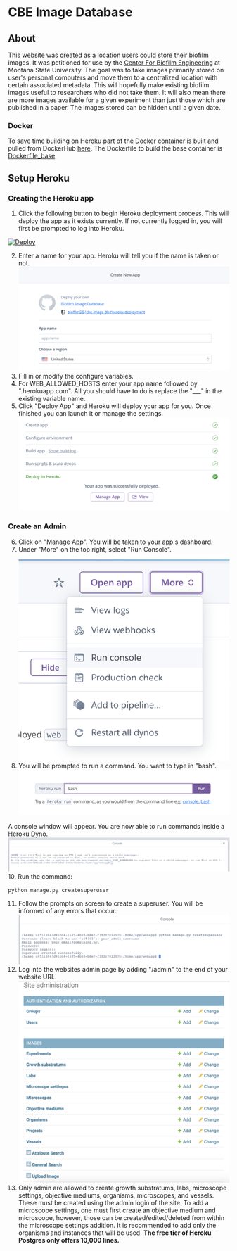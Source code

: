 # CBE Image Database

## About
This website was created as a location users could store their biofilm images.
It was petitioned for use by the [Center For Biofilm Engineering](https://biofilm.montana.edu/)
at Montana State University.
The goal was to take images primarily stored on user's personal computers and
move them to a centralized location with certain associated metadata. This will
hopefully make existing biofilm images useful to researchers who did not take 
them. It will also mean there are more images available for a given experiment
than just those which are published in a paper. The images stored can be hidden 
until a given date. 



### Docker
To save time building on Heroku part of the Docker container is built and 
pulled from DockerHub [here](https://hub.docker.com/r/earthsquirrel/cbe-image).
The Dockerfile to build the base container is [Dockerfile_base](Dockerfile_base).


## Setup Heroku
### Creating the Heroku app
1. Click the following button to begin Heroku deployment process. This will 
deploy the app as it exists currently. If not currently logged in, you will
first be prompted to log into Heroku.


[![Deploy](https://www.herokucdn.com/deploy/button.svg)](https://heroku.com/deploy?template=https://github.com/biofilmDB/cbe-image-db)


2. Enter a name for your app. Heroku will tell you if the name is taken or not.
![Initial Deployment Screen](/readme-img/init-click-deploy.png)
3. Fill in or modify the configure variables.
4. For WEB\_ALLOWED\_HOSTS enter your app name followed by ".herokuapp.com".
All you should have to do is replace the "\_\_\_" in the existing variable name.
5. Click "Deploy App" and Heroku will deploy your app for you. Once finished
you can launch it or manage the settings.
![Successful Deployment](/readme-img/completed-setup.png)


### Create an Admin
6. Click on "Manage App". You will be taken to your app's dashboard.
7. Under "More" on the top right, select "Run Console".
![Run Console](/readme-img/select-command.png)
8. You will be prompted to run a command. You want to type in "bash".
![Bash Command](/readme-img/run-bash.png)


A console window will appear. You are now able to run commands inside a
Heroku Dyno.
![Console loaded](/readme-img/console.png)
10. Run the command:
```
python manage.py createsuperuser
```
11. Follow the prompts on screen to create a superuser. You will be informed
of any errors that occur.
![Superuser Created](/readme-img/created-superuser.png)
12. Log into the websites admin page by adding "/admin" to the end of your
website URL.
![Admin Page](/readme-img/admin-controls.png)
13. Only admin are allowed to create growth substratums, labs, microscope 
settings, objective mediums, organisms, microscopes, and vessels. These must be 
created using the admin login of the site. To add a microscope settings, one
must first create an objective medium and microscope, however, those can be
created/edited/deleted from within the microscope settings addition.
It is recommended to add only the organisms and instances that will be used. 
**The free tier of Heroku Postgres only offers 10,000 lines.**



<!--
## Setup: Docker (Databases only)


## Setup: Docker (Web + databases)




## Misc
### Setting up Django

1. Clone the repository
2. Create the conda envrionment:
    conda env create environment.yml
3. Make a copy of the cbeImageDB/.env.sample named .env to store your local environment variables

### Getting the organisms
1. Download the [ncbi taxonomy owl file](http://www.obofoundry.org/ontology/ncbitaxon.html)
2. Inside the organisms folder run the following script:
    python parse_ncbi.py ncbi\_owl\_file\_name
This will output the organisms into a file caled 'organisms.txt'.
This script may take a few minutes. Some organisms are removed
from the original taxonomy and saved in a file called 'bad-organims.txt'.
It is important to not move the 'organisms.txt' file, because the
database intilization portion is looking for the file in its
current location.


### Initializing the database with data
1. To populate the database with testing data run the following
management command:
    python manage.py populatetesting
2. To populate with actual data run
1. To populate the database with information run:
    python manage.py initializedatabase
If you do not want to initialize the organisms add `_-noorganisms` flag
to the end of the command. **Initializing the organisms will
take awhile.** The first time I ran it, it took three days.
If you do not need to add all the organisms, either add
organisms using the shell or run the adding organisms to add
some organisms, then hit ^C to stop the program.
-->
